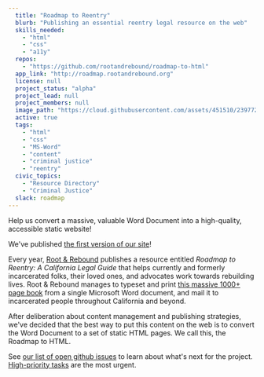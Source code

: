 ```yaml
---
  title: "Roadmap to Reentry"
  blurb: "Publishing an essential reentry legal resource on the web"
  skills_needed: 
    - "html"
    - "css"
    - "a11y"
  repos: 
    - "https://github.com/rootandrebound/roadmap-to-html"
  app_link: "http://roadmap.rootandrebound.org"
  license: null
  project_status: "alpha"
  project_lead: null
  project_members: null
  image_path: "https://cloud.githubusercontent.com/assets/451510/23977211/f873c780-09a9-11e7-80fc-bfeded2b3b3e.png"
  active: true
  tags: 
    - "html"
    - "css"
    - "MS-Word"
    - "content"
    - "criminal justice"
    - "reentry"
  civic_topics:
    - "Resource Directory"
    - "Criminal Justice"
  slack: roadmap
---
```

Help us convert a massive, valuable Word Document into a high-quality, accessible static website!

We've published [the first version of our site](http://roadmap.rootandrebound.org/)!

Every year, [Root & Rebound](http://www.rootandrebound.org/) publishes a resource entitled _Roadmap to Reentry: A California Legal Guide_ that helps currently and formerly incarcerated folks, their loved ones, and advocates work towards rebuilding lives. Root & Rebound manages to typeset and print [this massive 1000+ page book](https://objects-us-west-1.dream.io/roadmapguide/RoadmapGuide-2016.pdf) from a single Microsoft Word document, and mail it to incarcerated people throughout California and beyond.

After deliberation about content management and publishing strategies, we've decided that the best way to put this content on the web is to convert the Word Document to a set of static HTML pages. We call this, the Roadmap to HTML.

See [our list of open github issues](https://github.com/rootandrebound/roadmap-to-html/issues) to learn about what's next for the project. [High-priority tasks](https://github.com/rootandrebound/roadmap-to-html/issues?q=is%3Aopen+is%3Aissue+label%3A%22high+priority%22) are the most urgent.